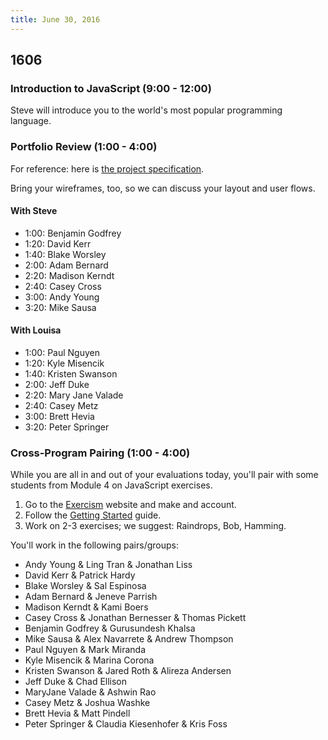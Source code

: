 ```yaml
---
title: June 30, 2016
---
```


## 1606

### Introduction to JavaScript (9:00 - 12:00)

Steve will introduce you to the world's most popular programming language.

### Portfolio Review (1:00 - 4:00)

For reference: here is [the project specification][spec].

[spec]: http://frontend.turing.io/projects/portfolio-first-draft.html

Bring your wireframes, too, so we can discuss your layout and user flows.

#### With Steve

- 1:00: Benjamin Godfrey
- 1:20: David Kerr
- 1:40: Blake Worsley
- 2:00: Adam Bernard
- 2:20: Madison Kerndt
- 2:40: Casey Cross
- 3:00: Andy Young
- 3:20: Mike Sausa

#### With Louisa

- 1:00: Paul Nguyen
- 1:20: Kyle Misencik
- 1:40: Kristen Swanson
- 2:00: Jeff Duke
- 2:20: Mary Jane Valade
- 2:40: Casey Metz
- 3:00: Brett Hevia
- 3:20: Peter Springer

### Cross-Program Pairing (1:00 - 4:00)

While you are all in and out of your evaluations today, you'll pair with some students from Module 4 on JavaScript exercises.

1. Go to the [Exercism][exercism] website and make and account.
2. Follow the [Getting Started][exercism-gs] guide.
3. Work on 2-3 exercises; we suggest: Raindrops, Bob, Hamming.

You'll work in the following pairs/groups:

- Andy Young & Ling Tran & Jonathan Liss
- David Kerr & Patrick Hardy
- Blake Worsley & Sal Espinosa
- Adam Bernard & Jeneve Parrish
- Madison Kerndt & Kami Boers
- Casey Cross & Jonathan Bernesser & Thomas Pickett
- Benjamin Godfrey & Gurusundesh Khalsa
- Mike Sausa & Alex Navarrete & Andrew Thompson
- Paul Nguyen & Mark Miranda
- Kyle Misencik & Marina Corona
- Kristen Swanson & Jared Roth & Alireza Andersen
- Jeff Duke & Chad Ellison
- MaryJane Valade & Ashwin Rao
- Casey Metz & Joshua Washke
- Brett Hevia & Matt Pindell
- Peter Springer & Claudia Kiesenhofer & Kris Foss

[exercism]: http://exercism.io/
[exercism-gs]: http://exercism.io/how-it-works/newbie
